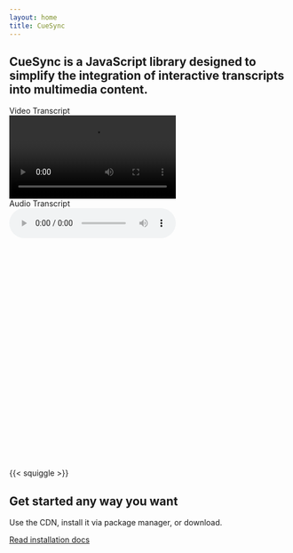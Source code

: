 ```yaml
---
layout: home
title: CueSync
---
```


<h2 class="my-5 text-center">CueSync is a JavaScript library designed to simplify the integration of interactive transcripts into multimedia content.</h2>

<div class="row my-5">
    <label class="h3 mb-4">Video Transcript</label>
    <div class="col-md-6">
        <div class="ratio ratio-16x9" style="max-width:600px;">
            <video id="natGeoVideo" controls>
              <source src="/assets/videos/NatGeo.mp4" type="video/mp4">
              Your browser does not support HTML video.
            </video>
        </div>
    </div>
    <div class="col-md-6">
        <div id="video-transcript" class="transcript-container overflow-auto"></div>
    </div>
</div>

<div class="row my-5">
    <label class="h3 mb-4">Audio Transcript</label>
    <div class="col-md-12">
        <audio controls id="audio" crossorigin="anonymous" preload="true">
            <source src="/assets/audio/audio.mp3" type="audio/mpeg">
        </audio>
        <div id="audio-transcript" class="transcript-container" style="height: 400px; overflow: auto;"></div>
    </div>
</div>

{{< squiggle >}}

<div class="text-center mb-5">
    <h2 class="my-5">Get started any way you want</h2>
    <p class="h5">Use the CDN, install it via package manager, or download.</p>
    <a class="btn btn-primary btn-lg rounded-pill" 
       href="/installation">
    Read installation docs
    </a>
</div>
